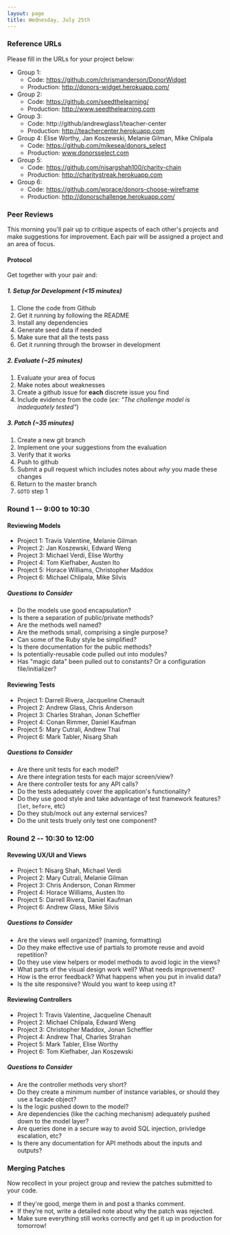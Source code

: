 ```yaml
---
layout: page
title: Wednesday, July 25th
---
```


### Reference URLs

Please fill in the URLs for your project below:

* Group 1:
  * Code: https://github.com/chrismanderson/DonorWidget
  * Production: http://donors-widget.herokuapp.com/
* Group 2:
  * Code: https://github.com/seedthelearning/
  * Production: http://www.seedthelearning.com
* Group 3:
  * Code: http://github/andrewglass1/teacher-center
  * Production: http://teachercenter.herokuapp.com
* Group 4: Elise Worthy, Jan Koszewski, Melanie Gilman, Mike Chlipala
  * Code: https://github.com/mikesea/donors_select
  * Production: www.donorsselect.com
* Group 5:
  * Code: https://github.com/nisargshah100/charity-chain
  * Production: http://charitystreak.herokuapp.com
* Group 6:
  * Code: https://github.com/worace/donors-choose-wireframe
  * Production: http://donorschallenge.herokuapp.com/

### Peer Reviews

This morning you'll pair up to critique aspects of each other's projects and make suggestions for improvement. Each pair will be assigned a project and an area of focus.

#### Protocol

Get together with your pair and:

##### 1. Setup for Development (<15 minutes)

1. Clone the code from Github
2. Get it running by following the README
3. Install any dependencies
4. Generate seed data if needed
5. Make sure that all the tests pass
6. Get it running through the browser in development

##### 2. Evaluate (~25 minutes)

1. Evaluate your area of focus
2. Make notes about weaknesses
3. Create a github issue for **each** discrete issue you find
4. Include evidence from the code (*ex: "The challenge model is inadequately tested"*)

##### 3. Patch (~35 minutes)

1. Create a new git branch
2. Implement one your suggestions from the evaluation
3. Verify that it works
4. Push to github
5. Submit a pull request which includes notes about *why* you made these changes
6. Return to the master branch
7. `GOTO` step 1

### Round 1 -- 9:00 to 10:30

#### Reviewing Models

* Project 1: Travis Valentine, Melanie Gilman
* Project 2: Jan Koszewski, Edward Weng
* Project 3: Michael Verdi, Elise Worthy
* Project 4: Tom Kiefhaber, Austen Ito
* Project 5: Horace Williams, Christopher Maddox
* Project 6: Michael Chlipala, Mike Silvis

##### Questions to Consider

* Do the models use good encapsulation?
* Is there a separation of public/private methods?
* Are the methods well named?
* Are the methods small, comprising a single purpose?
* Can some of the Ruby style be simplified?
* Is there documentation for the public methods?
* Is potentially-reusable code pulled out into modules?
* Has "magic data" been pulled out to constants? Or a configuration file/initializer?

#### Reviewing Tests

* Project 1: Darrell Rivera, Jacqueline Chenault
* Project 2: Andrew Glass, Chris Anderson
* Project 3: Charles Strahan, Jonan Scheffler
* Project 4: Conan Rimmer, Daniel Kaufman
* Project 5: Mary Cutrali, Andrew Thal
* Project 6: Mark Tabler, Nisarg Shah

##### Questions to Consider

* Are there unit tests for each model?
* Are there integration tests for each major screen/view?
* Are there controller tests for any API calls?
* Do the tests adequately cover the application's functionality?
* Do they use good style and take advantage of test framework features? (`let`, `before`, etc)
* Do they stub/mock out any external services?
* Do the unit tests truely only test one component?

### Round 2 -- 10:30 to 12:00

#### Revewing UX/UI and Views

* Project 1: Nisarg Shah, Michael Verdi
* Project 2: Mary Cutrali, Melanie Gilman
* Project 3: Chris Anderson, Conan Rimmer
* Project 4: Horace Williams, Austen Ito
* Project 5: Darrell Rivera, Daniel Kaufman
* Project 6: Andrew Glass, Mike Silvis

##### Questions to Consider

* Are the views well organized? (naming, formatting)
* Do they make effective use of partials to promote reuse and avoid repetition?
* Do they use view helpers or model methods to avoid logic in the views?
* What parts of the visual design work well? What needs improvement?
* How is the error feedback? What happens when you put in invalid data?
* Is the site responsive? Would you want to keep using it?

#### Reviewing Controllers

* Project 1: Travis Valentine, Jacqueline Chenault
* Project 2: Michael Chlipala, Edward Weng
* Project 3: Christopher Maddox, Jonan Scheffler
* Project 4: Andrew Thal, Charles Strahan
* Project 5: Mark Tabler, Elise Worthy
* Project 6: Tom Kiefhaber, Jan Koszewski

##### Questions to Consider

* Are the controller methods very short?
* Do they create a minimum number of instance variables, or should they use a facade object?
* Is the logic pushed down to the model?
* Are dependencies (like the caching mechanism) adequately pushed down to the model layer?
* Are queries done in a secure way to avoid SQL injection, privledge escalation, etc?
* Is there any documentation for API methods about the inputs and outputs?

### Merging Patches

Now recollect in your project group and review the patches submitted to your code. 

* If they're good, merge them in and post a thanks comment.
* If they're not, write a detailed note about why the patch was rejected.
* Make sure everything still works correctly and get it up in production for tomorrow!